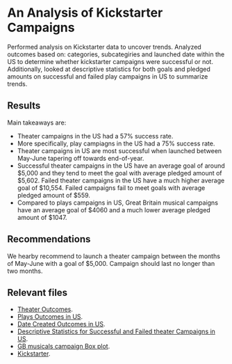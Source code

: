 # An Analysis of Kickstarter Campaigns
Performed analysis on Kickstarter data to uncover trends. Analyzed outcomes based on: categories, subcategiries and launched date within the US to determine whether kickstarter campaigns were successful or not. Additionally, looked at descriptive statistics for both goals and pledged amounts on successful and failed play campaigns in US to summarize trends.
## Results
Main takeaways are: 
- Theater campaigns in the US had a 57% success rate. 
- More specifically, play campiagns in the US had a 75% success rate. 
- Theater campaigns in US are most successful when launched between May-June tapering off towards end-of-year. 
- Successful theater campaigns in the US have an average goal of around $5,000 and they tend to meet the goal with average pledged amount of $5,602. Failed theater campaigns in the US have a much higher average goal of $10,554. Failed campaigns fail to meet goals with average pledged amount of $559.
- Compared to plays campaigns in US, Great Britain musical campaigns have an average goal of $4060 and a much lower average pledged amount of $1047. 
## Recommendations
We hearby recommend to launch a theater campaign between the months of May-June with a goal of $5,000. Campaign should last no longer than two months.
## Relevant files
- [Theater Outcomes](https://github.com/arelysrsd87/kickstarter-analysis-arelys/blob/main/Theater%20Outcomes%20in%20US.png).
- [Plays Outcomes in US](https://github.com/arelysrsd87/kickstarter-analysis-arelys/blob/main/Plays%20Outcomes%20in%20US.png).
- [Date Created Outcomes in US](https://github.com/arelysrsd87/kickstarter-analysis-arelys/blob/main/Date%20Created%20Outcomes%20in%20US.png).
- [Descriptive Statistics for Successful and Failed theater Campaigns in US](https://github.com/arelysrsd87/kickstarter-analysis-arelys/blob/main/Descriptive%20Statistics%20for%20Successful%20and%20Failed%20theater%20campaigns%20in%20US.png).
- [GB musicals campaign Box plot](https://github.com/arelysrsd87/kickstarter-analysis-arelys/blob/main/GB%20musicals%20campaign%20Box%20plot.png).
- [Kickstarter](https://github.com/arelysrsd87/kickstarter-analysis-arelys/blob/main/Kickstarter.xlsx).
